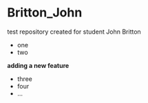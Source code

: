 Britton_John
============

test repository created for student John Britton

* one
* two

__adding a new feature__

* three
* four
* ...
